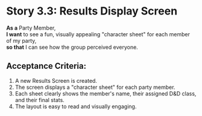 # Story 3.3: Results Display Screen
**As a** Party Member,  
**I want** to see a fun, visually appealing "character sheet" for each member of my party,  
**so that** I can see how the group perceived everyone.

## Acceptance Criteria:
1. A new Results Screen is created.
2. The screen displays a "character sheet" for each party member.
3. Each sheet clearly shows the member's name, their assigned D&D class, and their final stats.
4. The layout is easy to read and visually engaging.